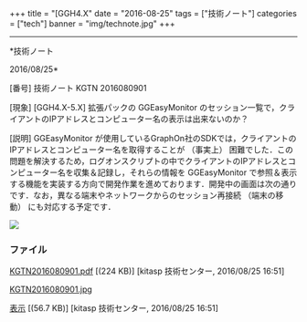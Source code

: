 ﻿+++
title = "[GGH4.X"
date = "2016-08-25"
tags = ["技術ノート"]
categories = ["tech"]
banner = "img/technote.jpg"
+++

-----------------------------------------------------------------------------------------------------------------------------

*技術ノート

2016/08/25*


[番号]
技術ノート KGTN 2016080901

[現象]
[GGH4.X-5.X] 拡張パックの GGEasyMonitor
のセッション一覧で，クライアントのIPアドレスとコンピューター名の表示は出来ないのか？

[説明]
GGEasyMonitor
が使用しているGraphOn社のSDKでは，クライアントのIPアドレスとコンピューター名を取得することが
（事実上）
困難でした．この問題を解決するため，ログオンスクリプトの中でクライアントのIPアドレスとコンピューター名を収集＆記録し，それらの情報を
GGEasyMonitor
で参照＆表示する機能を実装する方向で開発作業を進めております．開発中の画面は次の通りです．なお，異なる端末やネットワークからのセッション再接続
（端末の移動） にも対応する予定です．

![](http://techreport.kitasp.net/attachments/download/2934/KGTN2016080901.jpg)


### ファイル

 
 


[KGTN2016080901.pdf](http://techreport.kitasp.net/attachments/download/2933/KGTN2016080901.pdf)
 [(224 KB)] [kitasp 技術センター, 2016/08/25
16:51]

[KGTN2016080901.jpg](http://techreport.kitasp.net/attachments/download/2934/KGTN2016080901.jpg)

[表示](http://techreport.kitasp.net/attachments/2934/KGTN2016080901.jpg "表示")
 [(56.7 KB)] [kitasp 技術センター, 2016/08/25
16:51]


 


 

